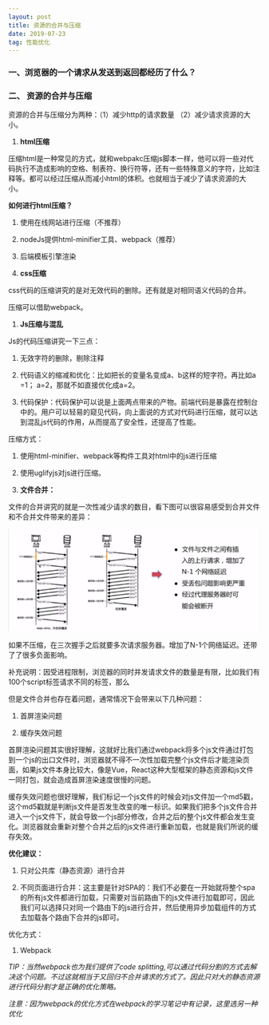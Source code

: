 ```yaml
---
layout: post
title: 资源的合并与压缩
date: 2019-07-23
tag: 性能优化
---
```

### 一、浏览器的一个请求从发送到返回都经历了什么？

### 二、  资源的合并与压缩

资源的合并与压缩分为两种：（1）减少http的请求数量 （2）减少请求资源的大小。

1.  **html压缩**

压缩html是一种常见的方式，就和webpakc压缩js脚本一样，他可以将一些对代码执行不造成影响的空格、制表符、换行符等，还有一些特殊意义的字符，比如注释等。都可以经过压缩从而减小html的体积。也就相当于减少了请求资源的大小。

**如何进行html压缩？**

1.  使用在线网站进行压缩（不推荐）

2.  nodeJs提供html-minifier工具、webpack（推荐）

3.  后端模板引擎渲染

4.  **css压缩**

css代码的压缩讲究的是对无效代码的删除。还有就是对相同语义代码的合并。

压缩可以借助webpack。

1.  **Js压缩与混乱**

Js的代码压缩讲究一下三点：

1.  无效字符的删除，剔除注释

2.  代码语义的缩减和优化：比如把长的变量名变成a、b这样的短字符。再比如a =1；
    a=2，那就不如直接优化成a=2。

3.  代码保护：代码保护可以说是上面两点带来的产物。前端代码是暴露在控制台中的。用户可以轻易的窥见代码，向上面说的方式对代码进行压缩，就可以达到混乱js代码的作用，从而提高了安全性，还提高了性能。

压缩方式：

1.  使用html-minifier、webpack等构件工具对html中的js进行压缩

2.  使用uglifyjs对js进行压缩。

3.  **文件合并：**

文件的合并讲究的就是一次性减少请求的数目，看下图可以很容易感受到合并文件和不合并文件带来的差异：

![](/images/posts/2019-07-23-XNYH-ziyuanyasuo/5bcda74334028a551b023382b72ddee5.png)

如果不压缩，在三次握手之后就要多次请求服务器。增加了N-1个网络延迟。还带了了很多负面影响。

补充说明：因受进程限制，浏览器的同时并发请求文件的数量是有限，比如我们有100个script标签请求不同的标签，那么

但是文件合并也存在着问题，通常情况下会带来以下几种问题：

1.  首屏渲染问题

2.  缓存失效问题

首屏渲染问题其实很好理解，这就好比我们通过webpack将多个js文件通过打包到一个js的出口文件时，浏览器就不得不一次性加载完整个js文件后才能渲染页面，如果js文件本身比较大，像是Vue，React这种大型框架的静态资源和js文件一同打包，就会造成首屏渲染速度很慢的问题。

缓存失效问题也很好理解，我们标记一个js文件的时候会对js文件加一个md5戳，这个md5戳就是判断js文件是否发生改变的唯一标识。如果我们把多个js文件合并进入一个js文件下，就会导致一个js部分修改，合并之后的整个js文件都会发生变化。浏览器就会重新对整个合并之后的js文件进行重新加载，也就是我们所说的缓存失效。

**优化建议：**

1.  只对公共库（静态资源）进行合并

2.  不同页面进行合并：这主要是针对SPA的：我们不必要在一开始就将整个spa的所有js文件都进行加载，只需要对当前路由下的js文件进行加载即可，因此我们可以选择只对同一个路由下的js进行合并，然后使用异步加载组件的方式去加载各个路由下合并的js即可。

优化方式：

1.  Webpack


*TIP：当然webpack也为我们提供了code
splitting,可以通过代码分割的方式去解决这个问题。不过这就相当于又回归不合并请求的方式了。因此只对大的静态资源进行代码分割才是正确的优化策略。*

*注意：因为webpack的优化方式在webpack的学习笔记中有记录，这里选另一种优化*
